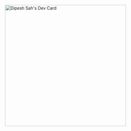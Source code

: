 <a href="https://app.daily.dev/dipeshsah"><img src="https://api.daily.dev/devcards/542f747603b942aba5f438b1ac520205.png?r=hqq" width="400" alt="Dipesh Sah's Dev Card"/></a>
